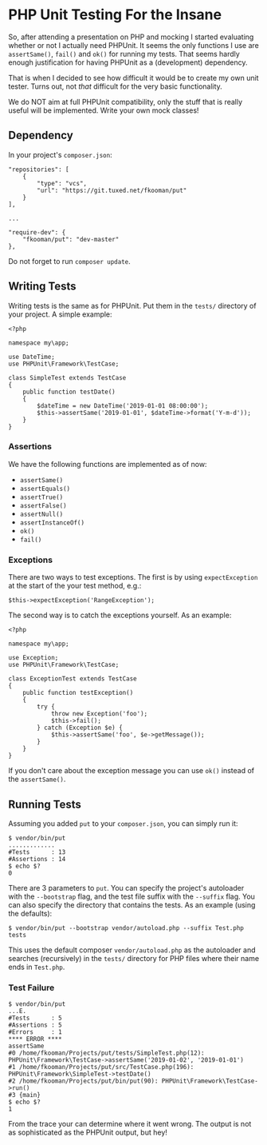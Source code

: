 # PHP Unit Testing For the Insane

So, after attending a presentation on PHP and mocking I started evaluating
whether or not I actually need PHPUnit. It seems the only functions I use are
`assertSame()`, `fail()` and `ok()` for running my tests. That seems hardly 
enough justification for having PHPUnit as a (development) dependency.

That is when I decided to see how difficult it would be to create my own unit 
tester. Turns out, not *that* difficult for the very basic functionality.

We do NOT aim at full PHPUnit compatibility, only the stuff that is really 
useful will be implemented. Write your own mock classes!

## Dependency

In your project's `composer.json`:

    "repositories": [
        {
            "type": "vcs",
            "url": "https://git.tuxed.net/fkooman/put"
        }
    ],

    ...

    "require-dev": {
        "fkooman/put": "dev-master"
    },

Do not forget to run `composer update`.

## Writing Tests

Writing tests is the same as for PHPUnit. Put them in the `tests/` directory of 
your project. A simple example:

    <?php

    namespace my\app;

    use DateTime;
    use PHPUnit\Framework\TestCase;

    class SimpleTest extends TestCase
    {
        public function testDate()
        {
            $dateTime = new DateTime('2019-01-01 08:00:00');
            $this->assertSame('2019-01-01', $dateTime->format('Y-m-d'));
        }
    }

### Assertions

We have the following functions are implemented as of now:

* `assertSame()`
* `assertEquals()`
* `assertTrue()`
* `assertFalse()`
* `assertNull()`
* `assertInstanceOf()`
* `ok()`
* `fail()`

### Exceptions

There are two ways to test exceptions. The first is by using `expectException` 
at the start of the your test method, e.g.:

    $this->expectException('RangeException');

The second way is to catch the exceptions yourself. As an example:

    <?php

    namespace my\app;

    use Exception;
    use PHPUnit\Framework\TestCase;

    class ExceptionTest extends TestCase
    {
        public function testException()
        {
            try {
                throw new Exception('foo');
                $this->fail();
            } catch (Exception $e) {
                $this->assertSame('foo', $e->getMessage());
            }
        }
    }

If you don't care about the exception message you can use `ok()` instead of the
`assertSame()`.

## Running Tests

Assuming you added `put` to your `composer.json`, you can simply run it:

    $ vendor/bin/put
    .............
    #Tests      : 13
    #Assertions : 14
    $ echo $?
    0

There are 3 parameters to `put`. You can specify the project's autoloader with 
the `--bootstrap` flag, and the test file suffix with the `--suffix` flag. You 
can also specify the directory that contains the tests. As an example (using 
the defaults):

    $ vendor/bin/put --bootstrap vendor/autoload.php --suffix Test.php tests

This uses the default composer `vendor/autoload.php` as the autoloader and 
searches (recursively) in the `tests/` directory for PHP files where their 
name ends in `Test.php`.

### Test Failure

    $ vendor/bin/put
    ...E.
    #Tests      : 5
    #Assertions : 5
    #Errors     : 1
    **** ERROR ****
    assertSame
    #0 /home/fkooman/Projects/put/tests/SimpleTest.php(12): PHPUnit\Framework\TestCase->assertSame('2019-01-02', '2019-01-01')
    #1 /home/fkooman/Projects/put/src/TestCase.php(196): PHPUnit\Framework\SimpleTest->testDate()
    #2 /home/fkooman/Projects/put/bin/put(90): PHPUnit\Framework\TestCase->run()
    #3 {main}
    $ echo $?
    1

From the trace your can determine where it went wrong. The output is not as 
sophisticated as the PHPUnit output, but hey!
